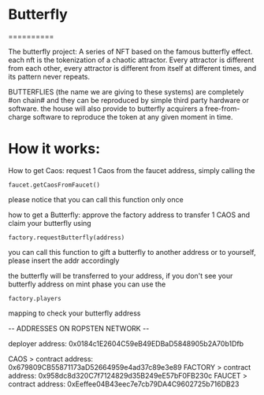 # Butterfly
==========

The butterfly project: A series of NFT based on the famous butterfly effect. each nft is the tokenization of a chaotic attractor.
Every attractor is different from each other, every attractor is different from itself at different times, and its pattern never repeats.

BUTTERFLIES (the name we are giving to these systems) are completely #on chain# and they can be reproduced by simple third party hardware or software. the house will also provide to butterfly acquirers a free-from-charge software to reproduce the token at any given moment in time. 

# How it works: 

How to get Caos: request 1 Caos from the faucet address, simply calling the 
    
    faucet.getCaosFromFaucet()

please notice that you can call this function only once


how to get a Butterfly: approve the factory address to transfer 1 CAOS and claim your butterfly using
	
	factory.requestButterfly(address)

you can call this function to gift a butterfly to another address or to yourself, please insert the addr accordingly

the butterfly will be transferred to your address, if you don't see your butterfly address on mint phase you
can use the 

	factory.players

mapping to check your butterfly address




-- ADDRESSES ON ROPSTEN NETWORK --

deployer address: 0x0184c1E2604C59eB49EDBaD5848905b2A70b1Dfb

CAOS      > contract address:    0x679809CB55871173aD52664959e4ad37c89e3e89
FACTORY   > contract address:    0x958dc8d320C7f7124829d35B249eE57bF0FB230c
FAUCET    > contract address:    0xEeffee04B43eec7e7cb79DA4C9602725b716DB23

